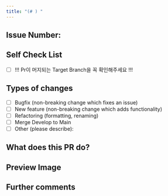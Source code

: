 ```yaml
---
title: "(# ) "
---
```


## Issue Number:

## Self Check List

- [ ] !!! Pr이 머지되는 Target Branch을 꼭 확인해주세요 !!!

## Types of changes

- [ ] Bugfix (non-breaking change which fixes an issue)
- [ ] New feature (non-breaking change which adds functionality)
- [ ] Refactoring (formatting, renaming)
- [ ] Merge Develop to Main
- [ ] Other (please describe):

## What does this PR do?

## Preview Image

## Further comments
